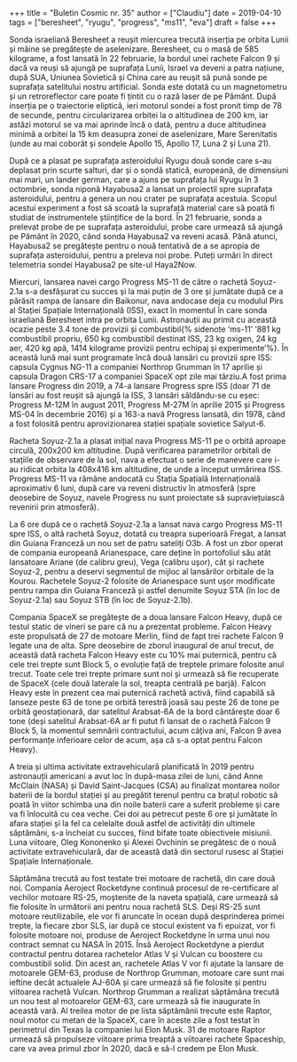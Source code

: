 +++
title = "Buletin Cosmic nr. 35"
author = ["Claudiu"]
date = 2019-04-10
tags = ["beresheet", "ryugu", "progress", "ms11", "eva"]
draft = false
+++

Sonda israeliană Beresheet a reușit miercurea trecută inserția pe orbita Lunii și mâine se pregătește de aselenizare. Beresheet, cu o masă de 585 kilograme, a fost lansată în 22 februarie, la bordul unei rachete Falcon 9 și dacă va reuși să ajungă pe suprafața Lunii, Israel va deveni a patra națiune, după SUA, Uniunea Sovietică și China care au reușit să pună sonde pe suprafața satelitului nostru artificial. Sonda este dotată cu un magnetometru și un retroreflector care poate fi țintit cu o rază laser de pe Pământ. După inserția pe o traiectorie eliptică, ieri motorul sondei a fost pronit timp de 78 de secunde, pentru circularizarea orbitei la o altitudinea de 200 km, iar astăzi motorul se va mai aprinde încă o dată, pentru a duce altitudinea minimă a orbitei la 15 km deasupra zonei de aselenizare, Mare Serenitatis (unde au mai coborât și sondele Apollo 15, Apollo 17, Luna 2 și Luna 21).

După ce a plasat pe suprafața asteroidului Ryugu două sonde care s-au deplasat prin scurte salturi, dar și o sondă statică, europeană, de dimensiuni mai mari, un lander german, care a ajuns pe suprafața lui Ryugu în 3 octombrie, sonda niponă Hayabusa2 a lansat un proiectil spre suprafața asteroidului, pentru a genera un nou crater pe suprafața acestuia. Scopul acestui experiment a fost să scoată la suprafață material care să poată fi studiat de instrumentele științifice de la bord. În 21 februarie, sonda a prelevat probe de pe suprafața asteroidului, probe care urmează să ajungă pe Pământ în 2020, când sonda Hayabusa2 va reveni acasă. Până atunci, Hayabusa2 se pregătește pentru o nouă tentativă de a se apropia de suprafața asteroidului, pentru a preleva noi probe. Puteți urmări în direct telemetria sondei Hayabusa2 pe site-ul Haya2Now.

Miercuri, lansarea navei cargo Progress MS-11 de către o rachetă Soyuz-2.1a s-a desfășurat cu succes și la mai puțin de 3 ore și jumătate după ce a părăsit rampa de lansare din Baikonur, nava andocase deja cu modulul Pirs al Stației Spațiale Internațională (ISS), exact în momentul în care sonda israeliană Beresheet intra pe orbita Lunii. Astronauții au primit cu această ocazie peste 3.4 tone de provizii și combustibil{% sidenote ‘ms-11’ ‘881 kg combustibil propriu, 650 kg combustibil destinat ISS, 23 kg oxigen, 24 kg aer, 420 kg apă, 1414 kilograme provizii pentru echipaj și experimente’%}. În această lună mai sunt programate încă două lansări cu provizii spre ISS: capsula Cygnus NG-11 a companiei Northrop Grumman în 17 aprilie și capsula Dragon CRS-17 a companiei SpaceX opt zile mai târziu.A fost prima lansare Progress din 2019, a 74-a lansare Progress spre ISS (doar 71 de lansări au fost reușit să ajungă la ISS, 3 lansări săldându-se cu eșec: Progress M-12M în august 2011, Progress M-27M în aprilie 2015 și Progress MS-04 în decembrie 2016) și a 163-a navă Progress lansată, din 1978, când a fost folosită pentru aprovizionarea stației spațiale sovietice Salyut-6.

Racheta Soyuz-2.1a a plasat inițial nava Progress MS-11 pe o orbită aproape circulă, 200x200 km altitudine. După verificarea parametrilor orbitali de stațiile de observare de la sol, nava a efectuat o serie de manevere care i-au ridicat orbita la 408x416 km altitudine, de unde a început urmărirea ISS. Progress MS-11 va rămâne andocată cu Stația Spațială Internațională aproximativ 6 luni, după care va reveni distructiv în atmosferă (spre deosebire de Soyuz, navele Progress nu sunt proiectate să supraviețuiască revenirii prin atmosferă).

La 6 ore după ce o rachetă Soyuz-2.1a a lansat nava cargo Progress MS-11 spre ISS, o altă rachetă Soyuz, dotată cu treapra superioară Fregat, a lansat din Guiana Franceză un nou set de patru sateliți O3b. A fost un zbor operat de compania europeană Arianespace, care deține în portofoliul său atât lansatoare Ariane (de calibru greu), Vega (calibru ușor), cât și rachete Soyuz-2, pentru a deservi segmentul de mijloc al lansărilor orbitale de la Kourou. Rachetele Soyuz-2 folosite de Arianespace sunt ușor modificate pentru rampa din Guiana Franceză și astfel denumite Soyuz STA (în loc de Soyuz-2.1a) sau Soyuz STB (în loc de Soyuz-2.1b).

Compania SpaceX se pregătește de a doua lansare Falcon Heavy, după ce testul static de vineri se pare că nu a prezentat probleme. Falcon Heavy este propulsată de 27 de motoare Merlin, fiind de fapt trei rachete Falcon 9 legate una de alta. Spre deosebire de zborul inaugural de anul trecut, de această dată racheta Falcon Heavy este cu 10% mai puternică, pentru că cele trei trepte sunt Block 5, o evoluție față de treptele primare folosite anul trecut. Toate cele trei trepte primare sunt noi și urmează să fie recuperate de SpaceX (cele două laterale la sol, treapta centrală pe barjă). Falcon Heavy este în prezent cea mai puternică rachetă activă, fiind capabilă să lanseze peste 63 de tone pe orbită terestră joasă sau peste 26 de tone pe orbită geostaționară, dar satelitul Arabsat-6A de la bord cântărește doar 6 tone (deși satelitul Arabsat-6A ar fi putut fi lansat de o rachetă Falcon 9 Block 5, la momentul semnării contractului, acum câțiva ani, Falcon 9 avea performanțe inferioare celor de acum, așa că s-a optat pentru Falcon Heavy).

A treia și ultima activitate extravehiculară planificată în 2019 pentru astronauții americani a avut loc în după-masa zilei de luni, când Anne McClain (NASA) și David Saint-Jacques (CSA) au finalizat montarea noilor baterii de la bordul stației și au pregătit terenul pentru ca brațul robotic să poată în viitor schimba una din noile baterii care a suferit probleme și care va fi înlocuită cu cea veche. Cei doi au petrecut peste 6 ore și jumătate în afara stației și la fel ca celelalte două astfel de activități din ultimele săptămâni, s-a încheiat cu succes, fiind bifate toate obiectivele misiunii. Luna viitoare, Oleg Kononenko și Alexei Ovchinin se pregătesc de o nouă activitate extravehiculară, dar de această dată din sectorul rusesc al Stației Spațiale Internaționale.

Săptămâna trecută au fost testate trei motoare de rachetă, din care două noi. Compania Aeroject Rocketdyne continuă procesul de re-certificare al vechilor motoare RS-25, moștenite de la naveta spațială, care urmează să fie folosite în următorii ani pentru noua rachetă SLS. Deși RS-25 sunt motoare reutilizabile, ele vor fi aruncate în ocean după desprinderea primei trepte, la fiecare zbor SLS, iar după ce stocul existent va fi epuizat, vor fi folosite motoare noi, produse de Aeroject Rocketdyne în urma unui nou contract semnat cu NASA în 2015. Însă Aeroject Rocketdyne a pierdut contractul pentru dotarea rachetelor Atlas V și Vulcan cu boostere cu combustibil solid. Din acest an, rachetele Atlas V vor fi ajutate la lansare de motoarele GEM-63, produse de Northrop Grumman, motoare care sunt mai ieftine decât actualele AJ-60A și care urmează să fie folosite și pentru viitoarea rachetă Vulcan. Northrop Grumman a realizat săptămâna trecută un nou test al motoarelor GEM-63, care urmează să fie inaugurate în această vară. Al treilea motor de pe lista săptămânii trecute este Raptor, noul motor cu metan de la SpaceX, care în aceste zile a fost testat în perimetrul din Texas la companiei lui Elon Musk. 31 de motoare Raptor urmează să propulseze viitoare prima treaptă a viitoarei rachete Spaceship, care va avea primul zbor în 2020, dacă e să-l credem pe Elon Musk.